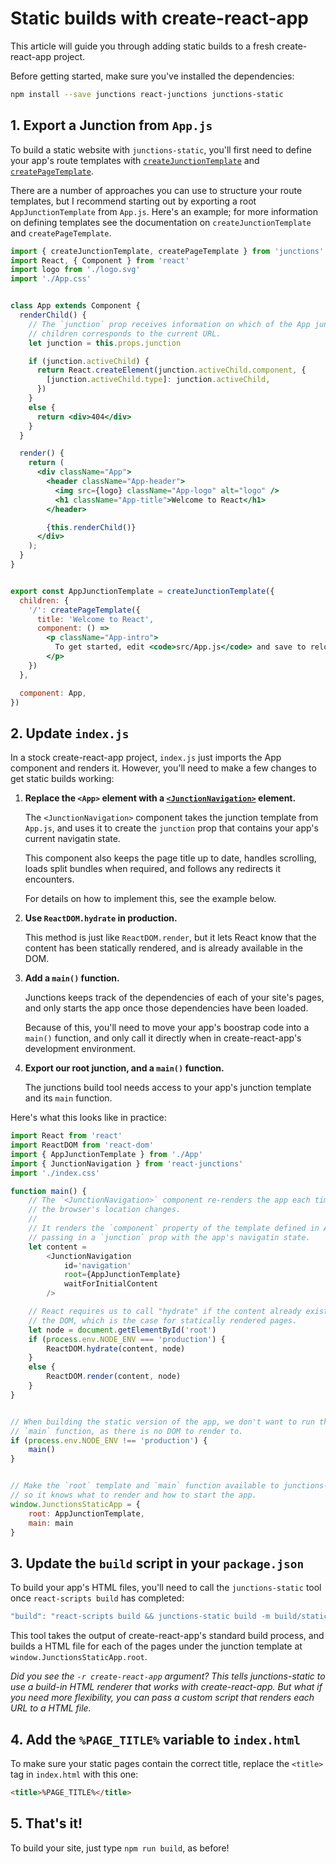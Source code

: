 Static builds with create-react-app
===================================

This article will guide you through adding static builds to a fresh create-react-app project.

Before getting started, make sure you've installed the dependencies:

```bash
npm install --save junctions react-junctions junctions-static
```


## 1. Export a Junction from `App.js`

To build a static website with `junctions-static`, you'll first need to define your app's route templates with [`createJunctionTemplate`](/api-reference/#createJunctionTemplate) and [`createPageTemplate`](/api-reference/#createPageTemplate).

There are a number of approaches you can use to structure your route templates, but I recommend starting out by exporting a root `AppJunctionTemplate` from `App.js`. Here's an example; for more information on defining templates see the documentation on `createJunctionTemplate` and `createPageTemplate`.

```jsx
import { createJunctionTemplate, createPageTemplate } from 'junctions'
import React, { Component } from 'react'
import logo from './logo.svg'
import './App.css'


class App extends Component {
  renderChild() {
    // The `junction` prop receives information on which of the App junction's
    // children corresponds to the current URL.
    let junction = this.props.junction

    if (junction.activeChild) {
      return React.createElement(junction.activeChild.component, {
        [junction.activeChild.type]: junction.activeChild,
      })
    }
    else {
      return <div>404</div>
    }
  }

  render() {
    return (
      <div className="App">
        <header className="App-header">
          <img src={logo} className="App-logo" alt="logo" />
          <h1 className="App-title">Welcome to React</h1>
        </header>

        {this.renderChild()}
      </div>
    );
  }
}


export const AppJunctionTemplate = createJunctionTemplate({
  children: {
    '/': createPageTemplate({
      title: 'Welcome to React',
      component: () =>
        <p className="App-intro">
          To get started, edit <code>src/App.js</code> and save to reload.
        </p>
    })
  },

  component: App,
})
```


## 2. Update `index.js`

In a stock create-react-app project, `index.js` just imports the App component
and renders it. However, you'll need to make a few changes to get static builds
working:

1.  **Replace the `<App>` element with a [`<JunctionNavigation>`](/api-reference/#JunctionNavigation) element.**

    The `<JunctionNavigation>` component takes the junction template from
    `App.js`, and uses it to create the `junction` prop that contains your
    app's current navigatin state.

    This component also keeps the page title up to date, handles scrolling,
    loads split bundles when required, and follows any redirects it encounters.

    For details on how to implement this, see the example below.

2.  **Use `ReactDOM.hydrate` in production.**

    This method is just like `ReactDOM.render`, but it lets React know that the
    content has been statically rendered, and is already available in the DOM.

3.  **Add a `main()` function.**

    Junctions keeps track of the dependencies of each of your site's pages, and
    only starts the app once those dependencies have been loaded.

    Because of this, you'll need to move your app's boostrap code into a `main()`
    function, and only call it directly when in create-react-app's development
    environment.

4. **Export our root junction, and a `main()` function.**

    The junctions build tool needs access to your app's junction template and
    its `main` function.


Here's what this looks like in practice:

```js
import React from 'react'
import ReactDOM from 'react-dom'
import { AppJunctionTemplate } from './App'
import { JunctionNavigation } from 'react-junctions'
import './index.css'

function main() {
    // The `<JunctionNavigation>` component re-renders the app each time
    // the browser's location changes.
    //
    // It renders the `component` property of the template defined in App.js,
    // passing in a `junction` prop with the app's navigatin state.
    let content =
        <JunctionNavigation
            id='navigation'
            root={AppJunctionTemplate}
            waitForInitialContent
        />

    // React requires us to call "hydrate" if the content already exists in
    // the DOM, which is the case for statically rendered pages.
    let node = document.getElementById('root')
    if (process.env.NODE_ENV === 'production') {
        ReactDOM.hydrate(content, node)
    }
    else {
        ReactDOM.render(content, node)
    }
}


// When building the static version of the app, we don't want to run the
// `main` function, as there is no DOM to render to.
if (process.env.NODE_ENV !== 'production') {
    main()
}


// Make the `root` template and `main` function available to junctions-static,
// so it knows what to render and how to start the app.
window.JunctionsStaticApp = {
    root: AppJunctionTemplate,
    main: main
}
```

## 3. Update the `build` script in your `package.json`

To build your app's HTML files, you'll need to call the `junctions-static`
tool once `react-scripts build` has completed:

```js
"build": "react-scripts build && junctions-static build -m build/static/js/main.*.js -r create-react-app",
```

This tool takes the output of create-react-app's standard
build process, and builds a HTML file for each of the pages under the junction
template at `window.JunctionsStaticApp.root`.

*Did you see the `-r create-react-app` argument? This tells junctions-static to use a build-in HTML renderer that works with create-react-app. But what if you need more flexibility, you can pass a custom script that renders each URL to a HTML file.*

## 4. Add the `%PAGE_TITLE%` variable to `index.html`

To make sure your static pages contain the correct title, replace the `<title>`
tag in `index.html` with this one:

```html
<title>%PAGE_TITLE%</title>
```

## 5. That's it!

To build your site, just type `npm run build`, as before!
